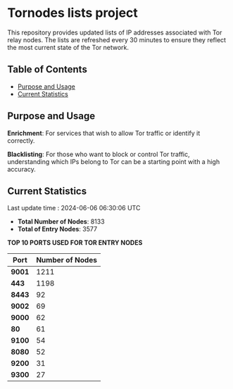 # Tornodes lists project

This repository provides updated lists of IP addresses associated with Tor relay nodes. The lists are refreshed every 30 minutes to ensure they reflect the most current state of the Tor network.

## Table of Contents

- [Purpose and Usage](#purpose-and-usage)
- [Current Statistics](#current-statistics)


## Purpose and Usage

**Enrichment**: For services that wish to allow Tor traffic or identify it correctly.

**Blacklisting**: For those who want to block or control Tor traffic, understanding which IPs belong to Tor can be a starting point with a high accuracy.

## Current Statistics

Last update time : 2024-06-06 06:30:06 UTC

- **Total Number of Nodes**: 8133
- **Total of Entry Nodes**: 3577

**TOP 10 PORTS USED FOR TOR ENTRY NODES**

| **Port** | **Number of Nodes** |
|------|-----------------|
| **9001**   | 1211  |
| **443**   | 1198  |
| **8443**   | 92  |
| **9002**   | 69  |
| **9000**   | 62  |
| **80**   | 61  |
| **9100**   | 54  |
| **8080**   | 52  |
| **9200**   | 31  |
| **9300**   | 27  |

